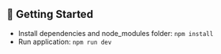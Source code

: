 ## 🚀 Getting Started
- Install dependencies and node_modules folder: ```npm install```
- Run application: ```npm run dev```
